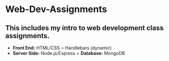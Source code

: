 # Web-Dev-Assignments
This includes my intro to web development class assignments. 
----
- **Front End:** HTML/CSS ~ Handlebars (dynamic)
- **Server Side:** Node.js/Express
= **Database:** MongoDB
